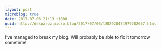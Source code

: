 ```yaml
---
layout: post
microblog: true
date: 2017-07-06 21:13 +1000
guid: http://desparoz.micro.blog/2017/07/06/t882920474979782657.html
---
```

I’ve managed to break my blog. Will probably be able to fix it tomorrow sometime!
